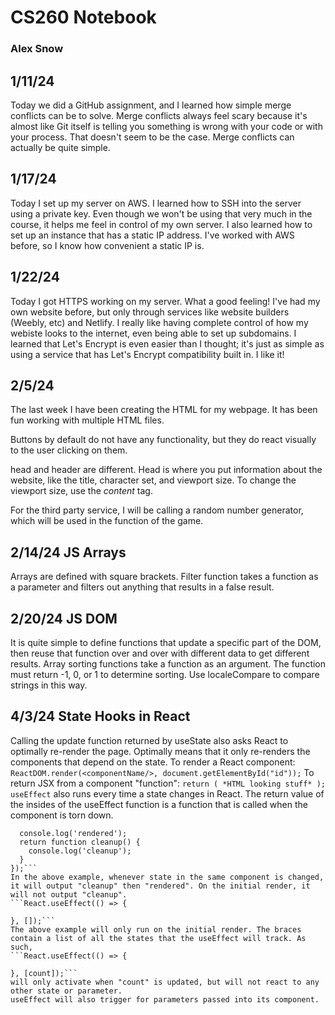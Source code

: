 # CS260 Notebook
### Alex Snow

## 1/11/24
Today we did a GitHub assignment, and I learned how simple merge conflicts can be to solve. Merge conflicts always feel scary because it's almost like Git itself is telling you something is wrong with your code or with your process. That doesn't seem to be the case. Merge conflicts can actually be quite simple. 


## 1/17/24 
Today I set up my server on AWS. I learned how to SSH into the server using a private key. Even though we won't be using that very much in the course, it helps me feel in control of my own server. I also learned how to set up an instance that has a static IP address. I've worked with AWS before, so I know how convenient a static IP is.


## 1/22/24
Today I got HTTPS working on my server. What a good feeling! I've had my own website before, but only through services like website builders (Weebly, etc) and Netlify. I really like having complete control of how my webiste looks to the internet, even being able to set up subdomains. I learned that Let's Encrypt is even easier than I thought; it's just as simple as using a service that has Let's Encrypt compatibility built in. I like it! 


## 2/5/24
The last week I have been creating the HTML for my webpage. It has been fun working with multiple HTML files.

Buttons by default do not have any functionality, but they do react visually to the user clicking on them.

head and header are different. Head is where you put information about the website, like the title, character set, and viewport size. To change the viewport size, use the *content* tag. 

For the third party service, I will be calling a random number generator, which will be used in the function of the game. 


## 2/14/24 JS Arrays
Arrays are defined with square brackets. Filter function takes a function as a parameter and filters out anything that results in a false result. 


## 2/20/24 JS DOM
It is quite simple to define functions that update a specific part of the DOM, then reuse that function over and over with different data to get different results. 
Array sorting functions take a function as an argument. The function must return -1, 0, or 1 to determine sorting. Use localeCompare to compare strings in this way.


## 4/3/24 State Hooks in React
Calling the update function returned by useState also asks React to optimally re-render the page. Optimally means that it only re-renders the components that depend on the state. 
To render a React component: ```ReactDOM.render(<componentName/>, document.getElementById("id"));```
To return JSX from a component "function": ```return ( *HTML looking stuff* );```
```useEffect``` also runs every time a state changes in React. The return value of the insides of the useEffect function is a function that is called when the component is torn down. 
```React.useEffect(() => {
  console.log('rendered');
  return function cleanup() {
    console.log('cleanup');
  }
});```
In the above example, whenever state in the same component is changed, it will output "cleanup" then "rendered". On the initial render, it will not output "cleanup".
```React.useEffect(() => {

}, []);```
The above example will only run on the initial render. The braces contain a list of all the states that the useEffect will track. As such,
```React.useEffect(() => {

}, [count]);```
will only activate when "count" is updated, but will not react to any other state or parameter.
useEffect will also trigger for parameters passed into its component. 
